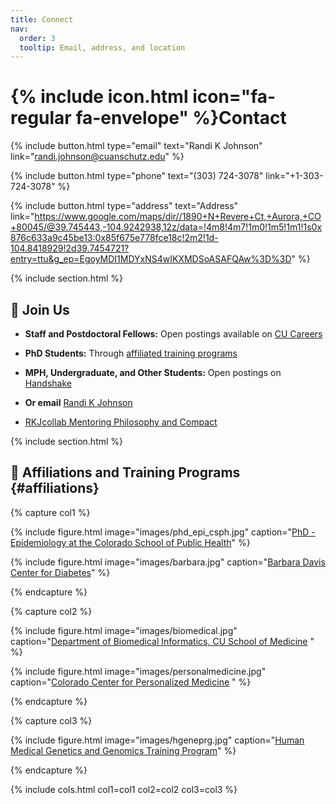 ```yaml
---
title: Connect
nav:
  order: 3
  tooltip: Email, address, and location
---
```


# {% include icon.html icon="fa-regular fa-envelope" %}Contact

{%
  include button.html
  type="email"
  text="Randi K Johnson"
  link="randi.johnson@cuanschutz.edu"
%}

{%
  include button.html
  type="phone"
  text="(303) 724-3078"
  link="+1-303-724-3078"
%}

{%
  include button.html
  type="address"
  text="Address"
  link="https://www.google.com/maps/dir//1890+N+Revere+Ct,+Aurora,+CO+80045/@39.745443,-104.9242938,12z/data=!4m8!4m7!1m0!1m5!1m1!1s0x876c633a9c45be13:0x85f675e778fce18c!2m2!1d-104.8418929!2d39.7454721?entry=ttu&g_ep=EgoyMDI1MDYxNS4wIKXMDSoASAFQAw%3D%3D"
%}

{% include section.html %}

## 👩 Join Us

- **Staff and Postdoctoral Fellows:** Open postings available on [CU Careers](https://www.cu.edu/cu-careers/anschutz-medical-campus)

- **PhD Students:** Through [affiliated training programs](#affiliations)

- **MPH, Undergraduate, and Other Students:** Open postings on [Handshake](https://app.joinhandshake.com/login)

- **Or email** [Randi K Johnson](mailto:randi.johnson@cuanschutz.edu)

- [RKJcollab Mentoring Philosophy and Compact](/pdfs/RKJcollab-Mentoring-Philosophy-and-Compact.pdf)


{% include section.html %}

## 🧬 Affiliations and Training Programs {#affiliations}

{% capture col1 %}

{%
  include figure.html
  image="images/phd_epi_csph.jpg"
  caption="[PhD - Epidemiology at the Colorado School of Public Health](https://coloradosph.cuanschutz.edu/education/degrees-and-programs/doctor-of-philosophy/phd-in-epidemiology)"
%}

{%
  include figure.html
  image="images/barbara.jpg"
  caption="[Barbara Davis Center for Diabetes](https://medschool.cuanschutz.edu/barbara-davis-center-for-diabetes)"
%}

{% endcapture %}

{% capture col2 %}

{%
  include figure.html
  image="images/biomedical.jpg"
  caption="[Department of Biomedical Informatics, CU School of Medicine](https://medschool.cuanschutz.edu/dbmi) "
%}

{%
  include figure.html
  image="images/personalmedicine.jpg"
  caption="[Colorado Center for Personalized Medicine](https://medschool.cuanschutz.edu/ccpm) "
%}

{% endcapture %}

{% capture col3 %}

{%
  include figure.html
  image="images/hgeneprg.jpg"
  caption="[Human Medical Genetics and Genomics Training Program](https://www.cuanschutz.edu/graduate-programs/human-medical-genetics-and-genomics/home)"
%}


{% endcapture %}

{% include cols.html col1=col1 col2=col2 col3=col3 %}

